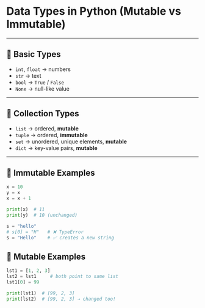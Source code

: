 # Data Types in Python (Mutable vs Immutable)

---

## 🔹 Basic Types
- `int`, `float` → numbers
- `str` → text
- `bool` → `True` / `False`
- `None` → null-like value

---

## 🔹 Collection Types
- `list` → ordered, **mutable**
- `tuple` → ordered, **immutable**
- `set` → unordered, unique elements, **mutable**
- `dict` → key-value pairs, **mutable**

---

## 🔹 Immutable Examples
```python
x = 10
y = x
x = x + 1

print(x)  # 11
print(y)  # 10 (unchanged)

s = "hello"
# s[0] = "H"   # ❌ TypeError
s = "Hello"    # ✅ creates a new string
```

## 🔹 Mutable Examples
```python
lst1 = [1, 2, 3]
lst2 = lst1     # both point to same list
lst1[0] = 99

print(lst1)  # [99, 2, 3]
print(lst2)  # [99, 2, 3] → changed too!
```